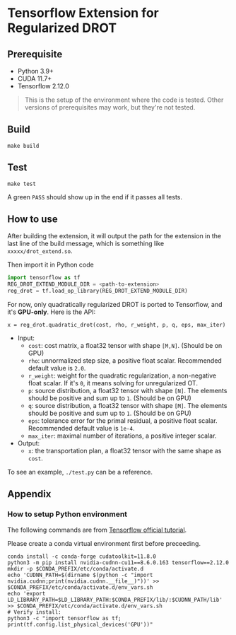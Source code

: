 # Tensorflow Extension for Regularized DROT

## Prerequisite

- Python 3.9+
- CUDA 11.7+
- Tensorflow 2.12.0

> This is the setup of the environment where the code is tested. Other versions of prerequisites may work, but they're not tested.

## Build
```
make build
```

## Test

```
make test
```
A green `PASS` should show up in the end if it passes all tests.

## How to use

After building the extension, it will output the path for the extension in the last line of the build message, which is something like `xxxxx/drot_extend.so`.

Then import it in Python code
```python
import tensorflow as tf
REG_DROT_EXTEND_MODULE_DIR = <path-to-extension>
reg_drot = tf.load_op_library(REG_DROT_EXTEND_MODULE_DIR)
```

For now, only quadratically regularized DROT is ported to Tensorflow, and it's **GPU-only**. Here is the API:
```
x = reg_drot.quadratic_drot(cost, rho, r_weight, p, q, eps, max_iter)
```
- Input:
    - `cost`: cost matrix, a float32 tensor with shape `[M,N]`. (Should be on GPU)
    - `rho`: unnormalized step size, a positive float scalar. Recommended default value is `2.0`.
    - `r_weight`: weight for the quadratic regularization, a non-negative float scalar. If it's `0`, it means solving for unregularized OT.
    - `p`: source distribution, a float32 tensor with shape `[N]`. The elements should be positive and sum up to `1`. (Should be on GPU)
    - `q`: source distribution, a float32 tensor with shape `[M]`. The elements should be positive and sum up to `1`. (Should be on GPU)
    - `eps`: tolerance error for the primal residual, a positive float scalar. Recommended default value is `1e-4`.
    - `max_iter`: maximal number of iterations, a positive integer scalar.
- Output:
    - `x`: the transportation plan, a float32 tensor with the same  shape as `cost`.

To see an example, `./test.py` can be a reference.


## Appendix

### How to setup Python environment
The following commands are from [Tensorflow official tutorial](https://www.tensorflow.org/install/pip).

Please create a conda virtual environment first before preceeding.

```shell
conda install -c conda-forge cudatoolkit=11.8.0
python3 -m pip install nvidia-cudnn-cu11==8.6.0.163 tensorflow==2.12.0
mkdir -p $CONDA_PREFIX/etc/conda/activate.d
echo 'CUDNN_PATH=$(dirname $(python -c "import nvidia.cudnn;print(nvidia.cudnn.__file__)"))' >> $CONDA_PREFIX/etc/conda/activate.d/env_vars.sh
echo 'export LD_LIBRARY_PATH=$LD_LIBRARY_PATH:$CONDA_PREFIX/lib/:$CUDNN_PATH/lib' >> $CONDA_PREFIX/etc/conda/activate.d/env_vars.sh
# Verify install:
python3 -c "import tensorflow as tf; print(tf.config.list_physical_devices('GPU'))"
```



